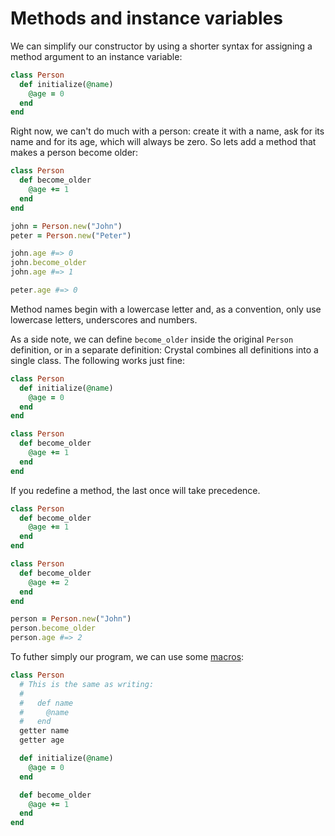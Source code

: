 # Methods and instance variables

We can simplify our constructor by using a shorter syntax for assigning a method argument to an instance variable:

``` ruby
class Person
  def initialize(@name)
    @age = 0
  end
end
```

Right now, we can't do much with a person: create it with a name, ask for its name and for its age, which will always be zero. So lets add a method that makes a person become older:

``` ruby
class Person
  def become_older
    @age += 1
  end
end

john = Person.new("John")
peter = Person.new("Peter")

john.age #=> 0
john.become_older
john.age #=> 1

peter.age #=> 0
```

Method names begin with a lowercase letter and, as a convention, only use lowercase letters, underscores and numbers.

As a side note, we can define `become_older` inside the original `Person` definition, or in a separate definition: Crystal combines all definitions into a single class. The following works just fine:

``` ruby
class Person
  def initialize(@name)
    @age = 0
  end
end

class Person
  def become_older
    @age += 1
  end
end
```

If you redefine a method, the last once will take precedence.

``` ruby
class Person
  def become_older
    @age += 1
  end
end

class Person
  def become_older
    @age += 2
  end
end

person = Person.new("John")
person.become_older
person.age #=> 2
```

To futher simply our program, we can use some [macros](macros.html):

``` ruby
class Person
  # This is the same as writing:
  #
  #   def name
  #     @name
  #   end
  getter name
  getter age

  def initialize(@name)
    @age = 0
  end

  def become_older
    @age += 1
  end
end
```

